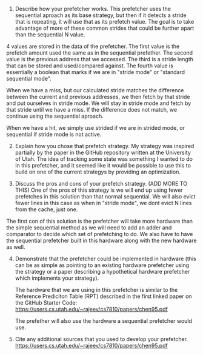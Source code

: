 1. Describe how your prefetcher works.
This prefetcher uses the sequential aproach as its base strategy, but then if it detects a stride that is repeating, it will use that as its prefetch value. The goal is to take advantage of more of these common strides that could be further apart than the sequential N value. 

4 values are stored in the data of the prefetcher. The first value is the prefetch amount used the same as in the sequential prefether. The second value is the previous address that we accessed. The third is a stride length that can be stored and used/compared against. The fourth value is essentially a boolean that marks if we are in "stride mode" or "standard sequential mode".

When we have a miss, but our calculated stride matches the difference between the current and previous addresses, we then fetch by that stride and put ourselves in stride mode. We will stay in stride mode and fetch by that stride until we have a miss. If the difference does not match, we continue using the sequential aproach.

When we have a hit, we simply use strided if we are in strided mode, or sequential if stride mode is not active.

2. Explain how you chose that prefetch strategy.
My strategy was inspired partially by the paper in the GitHub repository written at the University of Utah. The idea of tracking some state was something I wanted to do in this prefetcher, and it seemed like it would be possible to use this to build on one of the current strategys by providing an optimization. 

3. Discuss the pros and cons of your prefetch strategy. (ADD MORE TO THIS)
One of the pros of this strategy is we will end up using fewer prefetches in this solution than that normal sequential. We will also evict fewer lines in this case as when in "stride mode", we dont evict N lines from the cache, just one. 

The first con of this solution is the prefetcher will take more hardware than the simple sequential method as we will need to add an adder and comparator to decide which set of prefetching to do. We also have to have the sequential prefetcher built in this hardware along with the new hardware as well.

4. Demonstrate that the prefetcher could be implemented in hardware (this can be
   as simple as pointing to an existing hardware prefetcher using the strategy
   or a paper describing a hypothetical hardware prefetcher which implements
   your strategy).

   The hardware that we are using in this prefetcher is similar to the Reference Prediciton Table (RPT) described in the first linked paper on the GitHub Starter Code:
   https://users.cs.utah.edu/~rajeev/cs7810/papers/chen95.pdf

   The prefether will also use the hardware a sequential prefetcher would use.

5. Cite any additional sources that you used to develop your prefetcher.
https://users.cs.utah.edu/~rajeev/cs7810/papers/chen95.pdf
